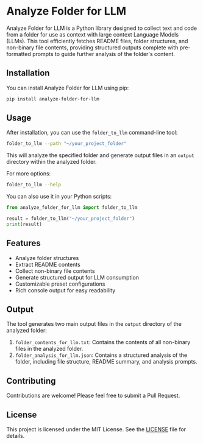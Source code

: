 # Analyze Folder for LLM

Analyze Folder for LLM is a Python library designed to collect text and code from a folder for use as context with large context Language Models (LLMs). This tool efficiently fetches README files, folder structures, and non-binary file contents, providing structured outputs complete with pre-formatted prompts to guide further analysis of the folder's content.

## Installation

You can install Analyze Folder for LLM using pip:

```bash
pip install analyze-folder-for-llm
```

## Usage

After installation, you can use the `folder_to_llm` command-line tool:

```bash
folder_to_llm --path "~/your_project_folder"
```

This will analyze the specified folder and generate output files in an `output` directory within the analyzed folder.

For more options:

```bash
folder_to_llm --help
```

You can also use it in your Python scripts:

```python
from analyze_folder_for_llm import folder_to_llm

result = folder_to_llm("~/your_project_folder")
print(result)
```

## Features

- Analyze folder structures
- Extract README contents
- Collect non-binary file contents
- Generate structured output for LLM consumption
- Customizable preset configurations
- Rich console output for easy readability

## Output

The tool generates two main output files in the `output` directory of the analyzed folder:

1. `folder_contents_for_llm.txt`: Contains the contents of all non-binary files in the analyzed folder.
2. `folder_analysis_for_llm.json`: Contains a structured analysis of the folder, including file structure, README summary, and analysis prompts.

## Contributing

Contributions are welcome! Please feel free to submit a Pull Request.

## License

This project is licensed under the MIT License. See the [LICENSE](LICENSE) file for details.
